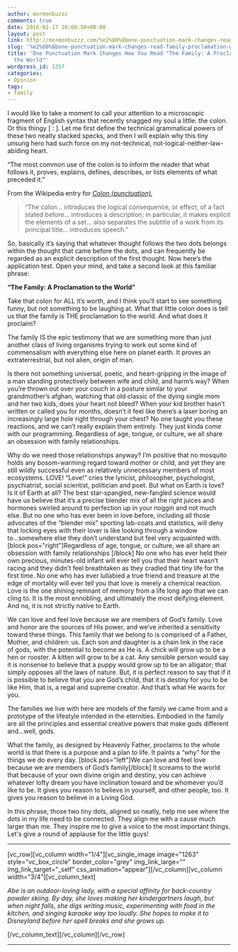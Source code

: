 ```yaml
---
author: mormonbuzzz
comments: true
date: 2016-01-17 10:00:50+00:00
layout: post
link: http://mormonbuzzz.com/%e2%80%8bone-punctuation-mark-changes-read-family-proclamation-world/
slug: '%e2%80%8bone-punctuation-mark-changes-read-family-proclamation-world'
title: '​One Punctuation Mark Changes How You Read "The Family: A Proclamation to
  the World"'
wordpress_id: 1257
categories:
- Opinion
tags:
- family
---
```


I would like to take a moment to call your attention to a microscopic fragment of English syntax that recently snagged my soul a little: the colon. Or this thingy [ : ]. Let me first define the technical grammatical powers of these two neatly stacked specks, and then I will explain why this tiny unsung hero had such force on my not-technical, not-logical-neither-law-abiding heart.

“The most common use of the colon is to inform the reader that what follows it, proves, explains, defines, describes, or lists elements of what preceded it.”

From the Wikipedia entry for _[Colon (punctuation)](https://en.wikipedia.org/wiki/Colon_(punctuation)),_


<blockquote>“The colon... introduces the logical consequence, or effect, of a fact stated before... introduces a description; in particular, it makes explicit the elements of a set... also separates the subtitle of a work from its principal title... introduces speech.”</blockquote>


So, basically it’s saying that whatever thought follows the two dots belongs within the thought that came before the dots, and can frequently be regarded as an explicit description of the first thought. Now here’s the application test. Open your mind, and take a second look at this familiar phrase:

**“The Family: A Proclamation to the World”**

Take that colon for ALL it’s worth, and I think you’ll start to see something funny, but not something to be laughing at. What that little colon does is tell us that the family is THE proclamation to the world. And what does it proclaim?

The family IS the epic testimony that we are something more than just another class of living organisms trying to work out some kind of commensalism with everything else here on planet earth. It proves an extraterrestrial, but not alien, origin of man.

Is there not something universal, poetic, and heart-gripping in the image of a man standing protectively between wife and child, and harm’s way? When you’re thrown out over your couch in a posture similar to your grandmother’s afghan, watching that old classic of the dying single mom and her two kids, does your heart not bleed? When your kid brother hasn’t written or called you for months, doesn’t it feel like there’s a laser boring an increasingly large hole right through your chest? No one taught you these reactions, and we can’t really explain them entirely. They just kinda come with our programming. Regardless of age, tongue, or culture, we all share an obsession with family relationships.

Why do we need those relationships anyway? I’m positive that no mosquito holds any bosom-warming regard toward mother or child, and yet they are still wildly successful even as relatively unnecessary members of most ecosystems. LOVE! “Love!” cries the lyricist, philosopher, psychologist, psychiatrist, social scientist, politician and poet. But what on Earth is love? Is it of Earth at all? The best star-spangled, new-fangled science would have us believe that it’s a precise blender mix of all the right juices and hormones swirled around to perfection up in your noggin and not much else. But no one who has ever been in love before, including all those advocates of the “blender mix” sporting lab-coats and statistics, will deny that locking eyes with their lover is like looking through a window to...somewhere else they don’t understand but feel very acquainted with. [block pos="right"]Regardless of age, tongue, or culture, we all share an obsession with family relationships [/block] No one who has ever held their own precious, minutes-old infant will ever tell you that their heart wasn’t racing and they didn’t feel breathtaken as they cradled that tiny life for the first time. No one who has ever lullabied a true friend and treasure at the edge of mortality will ever tell you that love is merely a chemical reaction. Love is the one shining remnant of memory from a life long ago that we can cling to. It is the most ennobling, and ultimately the most deifying element. And no, it is not strictly native to Earth.

We can love and feel love because we are members of God’s family. Love and honor are the sources of His power, and we’ve inherited a sensitivity toward these things. This family that we belong to is comprised of a Father, Mother, and children: us. Each son and daughter is a chain link in the race of gods, with the potential to become as He is. A chick will grow up to be a hen or rooster. A kitten will grow to be a cat. Any sensible person would say it is nonsense to believe that a puppy would grow up to be an alligator; that simply opposes all the laws of nature. But, it is perfect reason to say that if it is possible to believe that you are God’s child, that it is destiny for you to be like Him, that is, a regal and supreme creator. And that’s what He wants for you.

The families we live with here are models of the family we came from and a prototype of the lifestyle intended in the eternities. Embodied in the family are all the principles and essential creative powers that make gods different and...well, gods.

What the family, as designed by Heavenly Father, proclaims to the whole world is that there is a purpose and a plan to life. It paints a “why” for the things we do every day. [block pos="left"]We can love and feel love because we are members of God’s family[/block] It screams to the world that because of your own divine origin and destiny, you can achieve whatever lofty dream you have inclination toward and be whomever you’d like to be. It gives you reason to believe in yourself, and other people, too. It gives you reason to believe in a Living God.

In this phrase, those two tiny dots, aligned so neatly, help me see where the dots in my life need to be connected. They align me with a cause much larger than me. They inspire me to give a voice to the most important things. Let's give a round of applause for the little guys!



* * *



[vc_row][vc_column width="1/4"][vc_single_image image="1263" style="vc_box_circle" border_color="grey" img_link_large="" img_link_target="_self" css_animation="appear"][/vc_column][vc_column width="3/4"][vc_column_text]

_Abe is an outdoor-loving lady, with a special affinity for back-country powder skiing. By day, she loves making her kindergartners laugh, but when night falls, she digs writing music, experimenting with food in the kitchen, and singing karaoke way too loudly. She hopes to make it to Disneyland before her spell breaks and she grows up._

[/vc_column_text][/vc_column][/vc_row]



* * *




